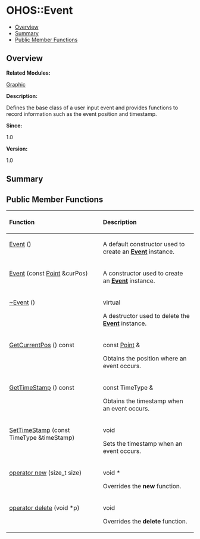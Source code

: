 # OHOS::Event<a name="ZH-CN_TOPIC_0000001054879562"></a>

-   [Overview](#section421010522165635)
-   [Summary](#section665395145165635)
-   [Public Member Functions](#pub-methods)

## **Overview**<a name="section421010522165635"></a>

**Related Modules:**

[Graphic](Graphic.md)

**Description:**

Defines the base class of a user input event and provides functions to record information such as the event position and timestamp. 

**Since:**

1.0

**Version:**

1.0

## **Summary**<a name="section665395145165635"></a>

## Public Member Functions<a name="pub-methods"></a>

<a name="table1693879392165635"></a>
<table><thead align="left"><tr id="row1221342037165635"><th class="cellrowborder" valign="top" width="50%" id="mcps1.1.3.1.1"><p id="p903419464165635"><a name="p903419464165635"></a><a name="p903419464165635"></a>Function</p>
</th>
<th class="cellrowborder" valign="top" width="50%" id="mcps1.1.3.1.2"><p id="p1255920345165635"><a name="p1255920345165635"></a><a name="p1255920345165635"></a>Description</p>
</th>
</tr>
</thead>
<tbody><tr id="row1613429482165635"><td class="cellrowborder" valign="top" width="50%" headers="mcps1.1.3.1.1 "><p id="p751976488165635"><a name="p751976488165635"></a><a name="p751976488165635"></a><a href="Graphic.md#ga89cd09ced5537a3479b7901ba8abc6da">Event</a> ()</p>
</td>
<td class="cellrowborder" valign="top" width="50%" headers="mcps1.1.3.1.2 "><p id="p1731058343165635"><a name="p1731058343165635"></a><a name="p1731058343165635"></a> </p>
<p id="p327695071165635"><a name="p327695071165635"></a><a name="p327695071165635"></a>A default constructor used to create an <strong id="b1989811152165635"><a name="b1989811152165635"></a><a name="b1989811152165635"></a><a href="OHOS-Event.md">Event</a></strong> instance. </p>
</td>
</tr>
<tr id="row1373722336165635"><td class="cellrowborder" valign="top" width="50%" headers="mcps1.1.3.1.1 "><p id="p1740205310165635"><a name="p1740205310165635"></a><a name="p1740205310165635"></a><a href="Graphic.md#ga57a9f07c8203c6a60f3b25c4edb526a0">Event</a> (const <a href="OHOS-Point.md">Point</a> &amp;curPos)</p>
</td>
<td class="cellrowborder" valign="top" width="50%" headers="mcps1.1.3.1.2 "><p id="p1139836396165635"><a name="p1139836396165635"></a><a name="p1139836396165635"></a> </p>
<p id="p1990906249165635"><a name="p1990906249165635"></a><a name="p1990906249165635"></a>A constructor used to create an <strong id="b1145499843165635"><a name="b1145499843165635"></a><a name="b1145499843165635"></a><a href="OHOS-Event.md">Event</a></strong> instance. </p>
</td>
</tr>
<tr id="row212154966165635"><td class="cellrowborder" valign="top" width="50%" headers="mcps1.1.3.1.1 "><p id="p434386928165635"><a name="p434386928165635"></a><a name="p434386928165635"></a><a href="Graphic.md#gabafa07a6393f4757f402bf9437561fa4">~Event</a> ()</p>
</td>
<td class="cellrowborder" valign="top" width="50%" headers="mcps1.1.3.1.2 "><p id="p684708794165635"><a name="p684708794165635"></a><a name="p684708794165635"></a>virtual </p>
<p id="p1935088240165635"><a name="p1935088240165635"></a><a name="p1935088240165635"></a>A destructor used to delete the <strong id="b816700540165635"><a name="b816700540165635"></a><a name="b816700540165635"></a><a href="OHOS-Event.md">Event</a></strong> instance. </p>
</td>
</tr>
<tr id="row1763511189165635"><td class="cellrowborder" valign="top" width="50%" headers="mcps1.1.3.1.1 "><p id="p1514203832165635"><a name="p1514203832165635"></a><a name="p1514203832165635"></a><a href="Graphic.md#gaea811c661ad416d7f70912ad6fcce269">GetCurrentPos</a> () const</p>
</td>
<td class="cellrowborder" valign="top" width="50%" headers="mcps1.1.3.1.2 "><p id="p546847481165635"><a name="p546847481165635"></a><a name="p546847481165635"></a>const <a href="OHOS-Point.md">Point</a> &amp; </p>
<p id="p761623137165635"><a name="p761623137165635"></a><a name="p761623137165635"></a>Obtains the position where an event occurs. </p>
</td>
</tr>
<tr id="row1753258428165635"><td class="cellrowborder" valign="top" width="50%" headers="mcps1.1.3.1.1 "><p id="p1004433388165635"><a name="p1004433388165635"></a><a name="p1004433388165635"></a><a href="Graphic.md#ga7d56c2a99ab2c98eec9ebc03f67b7777">GetTimeStamp</a> () const</p>
</td>
<td class="cellrowborder" valign="top" width="50%" headers="mcps1.1.3.1.2 "><p id="p2145523933165635"><a name="p2145523933165635"></a><a name="p2145523933165635"></a>const TimeType &amp; </p>
<p id="p2021159048165635"><a name="p2021159048165635"></a><a name="p2021159048165635"></a>Obtains the timestamp when an event occurs. </p>
</td>
</tr>
<tr id="row443051527165635"><td class="cellrowborder" valign="top" width="50%" headers="mcps1.1.3.1.1 "><p id="p732171411165635"><a name="p732171411165635"></a><a name="p732171411165635"></a><a href="Graphic.md#gabee47ba229e81c44f648cf5b3203010f">SetTimeStamp</a> (const TimeType &amp;timeStamp)</p>
</td>
<td class="cellrowborder" valign="top" width="50%" headers="mcps1.1.3.1.2 "><p id="p435278797165635"><a name="p435278797165635"></a><a name="p435278797165635"></a>void </p>
<p id="p688342592165635"><a name="p688342592165635"></a><a name="p688342592165635"></a>Sets the timestamp when an event occurs. </p>
</td>
</tr>
<tr id="row1767228081165635"><td class="cellrowborder" valign="top" width="50%" headers="mcps1.1.3.1.1 "><p id="p399485616165635"><a name="p399485616165635"></a><a name="p399485616165635"></a><a href="Graphic.md#ga4854963aa969ee20a6cd174a70f5cd23">operator new</a> (size_t size)</p>
</td>
<td class="cellrowborder" valign="top" width="50%" headers="mcps1.1.3.1.2 "><p id="p22548529165635"><a name="p22548529165635"></a><a name="p22548529165635"></a>void * </p>
<p id="p518415239165635"><a name="p518415239165635"></a><a name="p518415239165635"></a>Overrides the <strong id="b931161996165635"><a name="b931161996165635"></a><a name="b931161996165635"></a>new</strong> function. </p>
</td>
</tr>
<tr id="row1264563583165635"><td class="cellrowborder" valign="top" width="50%" headers="mcps1.1.3.1.1 "><p id="p752034156165635"><a name="p752034156165635"></a><a name="p752034156165635"></a><a href="Graphic.md#gadf1997a0f56ac2b220e7f0f8e8e0a6ef">operator delete</a> (void *p)</p>
</td>
<td class="cellrowborder" valign="top" width="50%" headers="mcps1.1.3.1.2 "><p id="p1038102020165635"><a name="p1038102020165635"></a><a name="p1038102020165635"></a>void </p>
<p id="p504723823165635"><a name="p504723823165635"></a><a name="p504723823165635"></a>Overrides the <strong id="b1841621994165635"><a name="b1841621994165635"></a><a name="b1841621994165635"></a>delete</strong> function. </p>
</td>
</tr>
</tbody>
</table>

